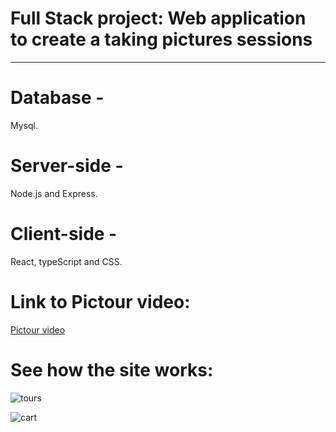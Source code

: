 # Full Stack project: Web application to create a taking pictures sessions
__________________________________________________________________________

# Database -  
Mysql.
# Server-side -  
Node.js and Express.

# Client-side -  
React, typeScript and CSS.


# Link to Pictour video:

[Pictour video](https://drive.google.com/file/d/1vvz69w5r1B_FB-49gpfgq62z63HInMVn/view)


# See how the site works:
![tours](https://user-images.githubusercontent.com/107121940/214835300-b9a0f923-42d4-4b6f-8fb2-2b5275469b78.png)

![cart](https://user-images.githubusercontent.com/107121940/214835415-520f69c6-2cfd-41da-b433-22de7ca5deee.png)



